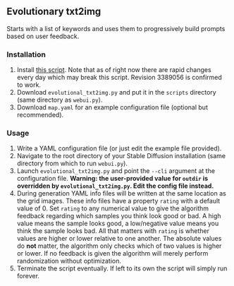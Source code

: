 ## Evolutionary txt2img

Starts with a list of keywords and uses them to progressively build prompts based on user feedback.

### Installation

1. Install [this script](https://github.com/hlky/stable-diffusion-webui). 
   Note that as of right now there are rapid changes every day which may break this script. Revision 3389056 is confirmed to work.
3. Download `evolutional_txt2img.py` and put it in the `scripts` directory (same directory as `webui.py`).
4. Download `map.yaml` for an example configuration file (optional but recommended).

### Usage

1. Write a YAML configuration file (or just edit the example file provided).
2. Navigate to the root directory of your Stable Diffusion installation (same directory from which to run `webui.py`).
3. Launch `evolutional_txt2img.py` and point the `--cli` argument at the configuration file. 
   **Warning: the user-provided value for `outdir` is overridden by `evolutional_txt2img.py`. Edit the config file instead.**
4. During generation YAML info files will be written at the same location as the grid images.
   These info files have a property `rating` with a default value of 0.
   Set `rating` to any numerical value to give the algorithm feedback regarding which samples you think look good or bad.
   A high value means the sample looks good, a low/negative value means you think the sample looks bad.
   All that matters with `rating` is whether values are higher or lower relative to one another.
   The absolute values do **not** matter, the algorithm only checks which of two values is higher or lower.
   If no feedback is given the algorithm will merely perform randomization without optimization.
5. Terminate the script eventually. If left to its own the script will simply run forever.
